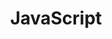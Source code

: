 ---
layout: "writing_by_category"
category: "JavaScript"

permalink: "/writing/category/javascript/"
# header-img: "assets/owner/hero/archive-bg.jpg"
header-img: "assets/img/JavaScript.jfif"
# header-video: "assets/video/JavaScript.mp4"
title: "JavaScript"
---